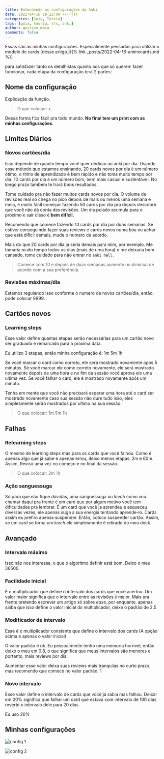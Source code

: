```yaml
---
title: Entendendo as configurações do Anki
date: 2022-04-16 19:22:00 +/-TTTT
categories: [Guia, Teoria]
tags: [guia, teoria, srs, anki]
author: gustavo_maia
comments: false
---
```


Essas são as minhas configurações. Especialmente pensadas para utilizar o modelo de cards [desse artigo.]({% link _posts/2022-04-16-animecards.md %})

para satisfazer tanto os detalhistas quanto aos que só querem fazer funcionar, cada etapa da configuração terá 2 partes:

## Nome da configuração

Explicação da função.

> O que colocar: x.

Dessa forma fica fácil pra todo mundo. **No final tem um print com as minhas configurações.**

## Limites Diários

### Novos cartões/dia

Isso depende de quanto tempo você quer dedicar ao anki por dia. Usando esse método que estamos ensinando, 20 cards novos por dia é um número ótimo, o ritmo de aprendizado é bem rápido e não toma muito tempo por dia. 10 cards por dia é um número bom, bem mais casual e sustentável. No longo prazo tambem te trará bons resultados.

Tome cuidado pra não fazer muitos cards novos por dia. O volume de revisões real só chega no pico depois de mais ou menos uma semana e meia, é muito fácil começar fazendo 50 cards por dia pra depois descobrir que você não dá conta das revisões. Um dia pulado acumula para o próximo e sair disso é **bem difícil.**

Recomendo que comece fazendo 10 cards por dia por duas semanas. Se estiver conseguindo fazer suas reviews e cards novos numa boa ou achar que está difícil demais, mude o numero de acordo.

Mais do que 20 cards por dia ja seria demais para mim, por exemplo. Me tomaria muito tempo todos os dias (mais de uma hora) e me deixaria bem cansado, tome cuidado para não entrar no ```anki hell.```

> Comece com 10 e depois de duas semanas aumente ou diminua de acordo com a sua preferência.

### Revisões máximas/dia 

Estamos regulando isso conforme o numero de novos cartões/dia, então, pode colocar 9999.

## Cartões novos

### Learning steps 

Esse valor define quantas etapas serão necessárias para um cartão novo ser graduado e remarcado para a próxima data.

Eu utilizo 3 etapas, então minha configuração é: 1m 5m 1h

Se você marcar o card como correto, ele será mostrado novamente após 5 minutos. Se você marcar ele como correto novamente, ele será mostrado novamente depois de uma hora e no fim da sessão você aprova ele uma ultima vez. Se você falhar o card, ele é mostrado novamente após um minuto.

Tenha em mente que você não precisará esperar uma hora até o card ser mostrado novamente caso sua sessão não dure tudo isso, eles simplesmente serão mostrados por ultimo na sua sessão.

> O que colocar: 1m 5m 1h

## Falhas

### Relearning steps 

O mesmo de learning steps mas para os cards que você falhou. Como é apenas algo que já sabe e apenas errou, deixo menos etapas: 2m e 60m. Assim, Reviso uma vez no começo e no final da sessão.

> O que colocar: 2m 1h

### Ação sanguessuga  

Só para que não fique dúvidas, uma sanguessuga ou _leech_ como vou chamar daqui pra frente é um card que por algum motivo você tem dificuldades pra lembrar. É um card que você ja aprendeu e esqueceu diversas vezes, ele apenas suga a sua energia tentando aprende-lo. Cards assim eu prefiro apenas suspender. Então, coloco suspender cartão. Assim, se um card se torna um _leech_ ele simplesmente é retirado do meu deck.


## Avançado

### Intervalo máximo 

Isso não nos interessa, o que o algoritmo definir está bom. Deixo o meu 36500.

### Facilidade Inicial

É o multiplicador que define o intervalo dos cards que você acertou. Um valor maior significa que o intervalo entre as revisões é maior. Mais pra frente pretendo escrever um artigo só sobre _ease_, por enquanto, apenas saiba que isso define o valor inicial do multiplicador, deixe o padrão de 2.5

### Modificador de intervalo

Esse é o multiplicador constante que define o intervalo dos cards (A opção acima é apenas o valor inicial)

O valor padrão é ok. Eu pessoalmente tenho uma memoria horrível, então deixo o meu em 0.8, o que significa que meus intervalos são menores e portanto, mais reviews por dia.

Aumentar esse valor deixa suas reviews mais tranquilas no curto prazo, mas recomendo que comece no valor padrão: 1

### Novo intervalo

Esse valor define o intervalo de cards que você já sabia mas falhou. Deixar em 20% significa que falhar um card que estava com intervalo de 100 dias reverte o intervalo dele para 20 dias.

Eu uso 20%

## Minhas configurações

![config 1](https://user-images.githubusercontent.com/19489884/163694667-ffded9c0-ef88-4c8f-a767-b8a26f8155aa.png)

![config 2](https://user-images.githubusercontent.com/19489884/163694668-0e05f0c4-d8f0-46e4-a69e-60f49ff46634.png)